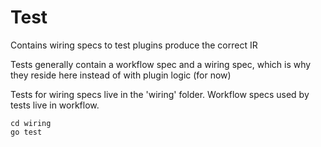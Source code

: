 # Test

Contains wiring specs to test plugins produce the correct IR

Tests generally contain a workflow spec and a wiring spec, which is why they reside here instead of with plugin logic (for now)

Tests for wiring specs live in the 'wiring' folder.  Workflow specs used by tests live in workflow.

```
cd wiring
go test
```